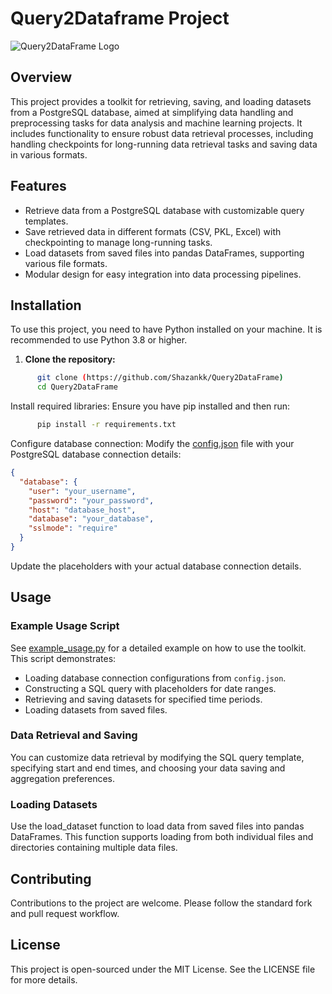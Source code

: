 # Query2Dataframe Project

![Query2DataFrame Logo](<images/logo.webp>)

## Overview

This project provides a toolkit for retrieving, saving, and loading datasets from a PostgreSQL database, aimed at simplifying data handling and preprocessing tasks for data analysis and machine learning projects. It includes functionality to ensure robust data retrieval processes, including handling checkpoints for long-running data retrieval tasks and saving data in various formats.

## Features

- Retrieve data from a PostgreSQL database with customizable query templates.
- Save retrieved data in different formats (CSV, PKL, Excel) with checkpointing to manage long-running tasks.
- Load datasets from saved files into pandas DataFrames, supporting various file formats.
- Modular design for easy integration into data processing pipelines.

## Installation

To use this project, you need to have Python installed on your machine. It is recommended to use Python 3.8 or higher.

1. **Clone the repository:**

```   sh
      git clone (https://github.com/Shazankk/Query2DataFrame)
      cd Query2DataFrame
```

Install required libraries:
Ensure you have pip installed and then run:

```   sh
      pip install -r requirements.txt
```

Configure database connection:
Modify the [config.json](config.json) file with your PostgreSQL database connection details:

``` JSON
{
  "database": {
    "user": "your_username",
    "password": "your_password",
    "host": "database_host",
    "database": "your_database",
    "sslmode": "require"
  }
}
```

Update the placeholders with your actual database connection details.

## Usage

### Example Usage Script

See [example_usage.py](example_usage.py) for a detailed example on how to use the toolkit. This script demonstrates:

- Loading database connection configurations from `config.json`.
- Constructing a SQL query with placeholders for date ranges.
- Retrieving and saving datasets for specified time periods.
- Loading datasets from saved files.

### Data Retrieval and Saving

You can customize data retrieval by modifying the SQL query template, specifying start and end times, and choosing your data saving and aggregation preferences.

### Loading Datasets

Use the load_dataset function to load data from saved files into pandas DataFrames. This function supports loading from both individual files and directories containing multiple data files.

## Contributing

Contributions to the project are welcome. Please follow the standard fork and pull request workflow.

## License

This project is open-sourced under the MIT License. See the LICENSE file for more details.
